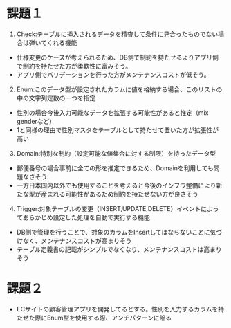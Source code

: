# 課題１

1. Check:テーブルに挿入されるデータを精査して条件に見合ったものでない場合は弾いてくれる機能
- 仕様変更のケースが考えられるため、DB側で制約を持たせるよりアプリ側で制約を持たせた方が柔軟性に富みそう。
- アプリ側でバリデーションを行った方がメンテナンスコストが低そう。
2. Enum:このデータ型が設定されたカラムに値を格納する場合、このリストの中の文字列定数の一つを指定
- 性別の場合今後入力可能なデータを拡張する可能性があると推定（mix genderなど）
- 1と同様の理由で性別マスタをテーブルとして持たせて置いた方が拡張性が高い
3. Domain:特別な制約（設定可能な値集合に対する制限）を持ったデータ型
- 郵便番号の場合事前に全ての形を推定できるため、Domainを利用しても問題なさそう
- 一方日本国内以外でも使用することを考えると今後のインフラ整備により新たな型が産まれる可能性があるため制約を持たせない方が良さそう
4. Trigger:対象テーブルの変更（INSERT,UPDATE,DELETE）イベントによってあらかじめ設定した処理を自動で実行する機能
- DB側で管理を行うことで、対象のカラムをInsertしてはならないことに気づけなく、メンテナンスコストが高まりそう
- テーブル定義書の記載がシンプルでなくなり、メンテナンスコストは高まりそう



# 課題２
- ECサイトの顧客管理アプリを開発してるとする。性別を入力するカラムを持たせた際にEnum型を使用する際、アンチパターンに陥る